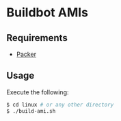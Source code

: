 # Buildbot AMIs

## Requirements

* [Packer](https://packer.io/)

## Usage

Execute the following:

```bash
$ cd linux # or any other directory
$ ./build-ami.sh
```
